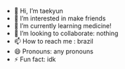 - 👋 Hi, I’m taekyun
- 👀 I’m interested in make friends
- 🌱 I’m currently learning medicine!
- 💞️ I’m looking to collaborate: nothing 
- 📫 How to reach me : brazil 
- 😄 Pronouns: any pronouns
- ⚡ Fun fact: idk
  

<!---
kyky346/kyky346 is a ✨ special ✨ repository because its `README.md` (this file) appears on your GitHub profile.
You can click the Preview link to take a look at your changes.
--->
